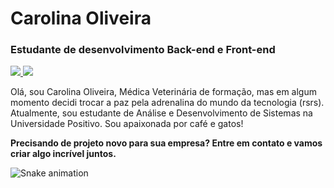 # Carolina Oliveira

### Estudante de desenvolvimento Back-end e Front-end


<a href="https://www.linkedin.com/in/caarolinas/" target="_blank">
    <img loading="lazy" src="https://img.shields.io/badge/-LinkedIn-%23D3A0FF?style=for-the-badge&logo=linkedin&logoColor=white" target="_blank">
</a>
<a href = "mailto:carolina.dsoliveira@gmail.com">
    <img loading="lazy" src="https://img.shields.io/badge/Gmail-D3A0FF?style=for-the-badge&logo=gmail&logoColor=white" target="_blank">
</a>

Olá, sou Carolina Oliveira, Médica Veterinária de formação, mas em algum momento decidi trocar a paz pela adrenalina do mundo da tecnologia (rsrs). Atualmente, sou estudante de Análise e Desenvolvimento de Sistemas na Universidade Positivo. Sou apaixonada por café e gatos!


**Precisando de projeto novo para sua empresa? Entre em contato e vamos criar algo incrível juntos.**

![Snake animation](https://github.com/caarolinaoliveira/caarolinaoliveira/blob/output/github-contribution-grid-snake.svg)
